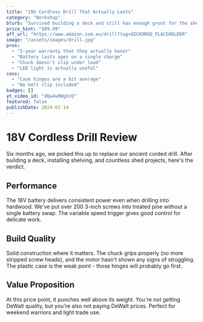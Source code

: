 ```yaml
---
title: "18V Cordless Drill That Actually Lasts"
category: "Workshop"
blurb: "Survived building a deck and still has enough grunt for the shed projects."
price_hint: "$89.99"
aff_url: "https://www.amazon.com.au/drill?tag=GECKOROO_PLACEHOLDER"
image: "/assets/images/drill.jpg"
pros:
  - "2-year warranty that they actually honor"
  - "Battery lasts ages on a single charge"
  - "Chuck doesn't slip under load"
  - "LED light is actually useful"
cons:
  - "Case hinges are a bit average"
  - "No belt clip included"
badges: []
yt_video_id: "dQw4w9WgXcQ"
featured: false
publishDate: 2024-01-14
---
```


# 18V Cordless Drill Review

Six months ago, we picked this up to replace our ancient corded drill. After building a deck, installing shelving, and countless shed projects, here's the verdict.

## Performance

The 18V battery delivers consistent power even when drilling into hardwood. We've put over 200 3-inch screws into treated pine without a single battery swap. The variable speed trigger gives good control for delicate work.

## Build Quality

Solid construction where it matters. The chuck grips properly (no more stripped screw heads), and the motor hasn't shown any signs of struggling. The plastic case is the weak point - those hinges will probably go first.

## Value Proposition

At this price point, it punches well above its weight. You're not getting DeWalt quality, but you're also not paying DeWalt prices. Perfect for weekend warriors and light trade use.